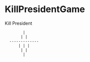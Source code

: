 # KillPresidentGame
Kill President

            |
           | |
      -------------     
          | | |
           | |
            |
